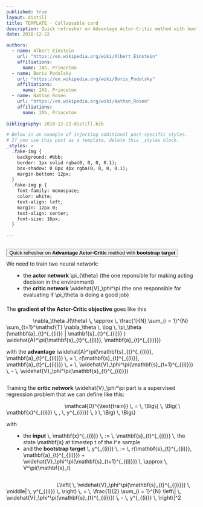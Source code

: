 ```yaml
---
published: true
layout: distill
title: TEMPLATE - Collapsable card
description: Quick refresher on Advantage Actor-Critic method with bootstrap target
date: 2018-12-22

authors:
  - name: Albert Einstein
    url: "https://en.wikipedia.org/wiki/Albert_Einstein"
    affiliations:
      name: IAS, Princeton
  - name: Boris Podolsky
    url: "https://en.wikipedia.org/wiki/Boris_Podolsky"
    affiliations:
      name: IAS, Princeton
  - name: Nathan Rosen
    url: "https://en.wikipedia.org/wiki/Nathan_Rosen"
    affiliations:
      name: IAS, Princeton
      
bibliography: 2018-12-22-distill.bib

# Below is an example of injecting additional post-specific styles.
# If you use this post as a template, delete this _styles block.
_styles: >
  .fake-img {
    background: #bbb;
    border: 1px solid rgba(0, 0, 0, 0.1);
    box-shadow: 0 0px 4px rgba(0, 0, 0, 0.1);
    margin-bottom: 12px;
  }
  .fake-img p {
    font-family: monospace;
    color: white;
    text-align: left;
    margin: 12px 0;
    text-align: center;
    font-size: 16px;
  }

---
```



<div style="padding-top: 1em; padding-bottom: 3em; margin-top: 0em">
        <button class="btn btn-lg btn-block button-dark" style="margin-bottom: -0.3em;" type="button" data-toggle="collapse" data-target="#quick-refresher" aria-expanded="false" aria-controls="collapseExample">
        Quick refresher on <b>Advantage Actor-Critic</b> method with <b>bootstrap target</b>
        </button>
    <div id="quick-refresher" class="collapse show">
        <div class="card l-body" style="margin-bottom: 1em; padding-top: 0em; margin-top: 0em; z-index:-10;">
    <!-- 
                <div class="card-header remark-card-header">
                    Quick refresher on <b>Advantage Actor-Critic</b> method with <b>bootstrap target</b>
                </div>
     -->
            <div class="card-body ">
                    <p class="card-text" style="margin-bottom: 0em;">
                    We need to train two neural network:
                    </p>
                    <ul class="card-text" style="margin-left: 1.5em;">
                        <li>
                        the <b>actor network</b> <d-math>\pi_{\theta}</d-math> (the one reponsible for making acting decision in the environment)
                        </li>
                        <li>
                        the <b>critic network</b> <d-math>\widehat{V}_\phi^\pi</d-math> (the one responsible for evaluating if <d-math>\pi_\theta</d-math> is doing a good job)
                        </li>
                    </ul>
                    <p class="card-text" style="margin-top: 1.5em;">The <b>gradient of the Actor-Critic objective</b> goes like this</p>
                    <d-math block class="card-d-math-display" style="margin-left: 5em; margin-bottom: 1.35em;">
                        \nabla_\theta J(\theta) \, \approx \, \frac{1}{N} \sum_{i = 1}^{N} \sum_{t=1}^\mathsf{T} \nabla_\theta \, \log  \, \pi_\theta (\mathbf{a}_{t}^{_{(i)}} | \mathbf{s}_{t}^{_{(i)}} ) \widehat{A}^\pi(\mathbf{s}_{t}^{_{(i)}}, \mathbf{a}_{t}^{_{(i)}})
                    </d-math>
                    <p class="card-text" style="margin-bottom: 0em;">
                        with the <b>advantage</b>
                        <d-math>
                            \widehat{A}^\pi(\mathbf{s}_{t}^{_{(i)}}, \mathbf{a}_{t}^{_{(i)}}) \, = \, r(\mathbf{s}_{t}^{_{(i)}}, \mathbf{a}_{t}^{_{(i)}}) \, + \, \widehat{V}_\phi^\pi(\mathbf{s}_{t+1}^{_{(i)}}) \, - \, \widehat{V}_\phi^\pi(\mathbf{s}_{t}^{_{(i)}})
                        </d-math>
                    </p>
                <p class="card-text" style="margin-top: 2em;">
                    Training the <b>critic network</b> <d-math>\widehat{V}_\phi^\pi</d-math> part is a supervised regression problem that we can define like this:
                </p>
                <d-math block class="card-d-math-display" style="margin-left: 11em; margin-bottom: 0.35em;">
                    \mathcal{D}^{\text{train}} \, = \, \Big\{ \, \Big( \ \mathbf{x}^{_{(i)}} \, , \, y^{_{(i)}} \, ) \,  \Big)  \, \Big\} 
                </d-math>
                <p class="card-text" style="margin-bottom: 0em;">with</p>
                <ul class="card-text" style="margin-left: 1.5em">
                    <li>
                    the <b>input</b> <d-math>\, \mathbf{x}^{_{(i)}} \, := \, \mathbf{s}_{t}^{_{(i)}} \,</d-math> the state <d-math>\mathbf{s}</d-math> at timestep <d-math>t</d-math> of the <d-math>i^e</d-math> sample 
                    </li>
                    <li>
                    and the <b>bootstrap target</b>
                    <d-math>
                    \, y^{_{(i)}} \, := \, r(\mathbf{s}_{t}^{_{(i)}}, \mathbf{a}_{t}^{_{(i)}}) + \widehat{V}_\phi^\pi(\mathbf{s}_{t+1}^{_{(i)}}) \, \approx \, V^\pi(\mathbf{s}_t) 
                    </d-math>
                    </li>
                </ul>
                <p class="card-text" style="margin-top: 2em;">
                 <d-math block class="card-d-math-display" style="margin-left: 9.5em">
                        L\left( \, \widehat{V}_\phi^\pi(\mathbf{s}_{t}^{_{(i)}}) \, \middle| \, y^{_{(i)}}  \, \right) \, = \, \frac{1}{2} \sum_{i = 1}^{N} \left\| \, \widehat{V}_\phi^\pi(\mathbf{s}_{t}^{_{(i)}}) \, - \, y^{_{(i)}}  \, \right\|^2 
                 </d-math></p>
            </div>
        </div>
    <!-- 
    -->
    </div>
</div>
